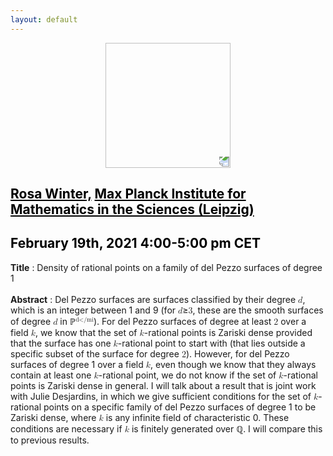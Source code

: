 ```yaml
---
layout: default
---
```


<p align="center">
  <img width="200" height="200" style="transform: rotate(0.5turn);" src="https://upload.wikimedia.org/wikipedia/commons/1/18/Rational_points_of_bounded_height_outside_the_27_lines_on_Clebsch%27s_diagonal_cubic_surface.png">
</p>

## <a href="https://personal-homepages.mis.mpg.de/winter/" style="color:black">Rosa Winter,</a> <a href="https://www.mis.mpg.de/" style="color:black">Max Planck Institute for Mathematics in the Sciences (Leipzig)</a>
## <c style="color:black">February 19th, 2021  4:00-5:00 pm CET</c>

<b>Title</b> : Density of rational points on a family of del Pezzo surfaces of degree 1
<br>
<br>
<b>Abstract</b> : Del Pezzo surfaces are surfaces classified by their degree <math><mi>d</mi></math>, which is an integer between 1 
and 9 (for <math><mi>d</mi></math>&ge;<math><mi>3</mi></math>, these are the smooth surfaces of degree <math><mi>d</mi></math> in &#x2119;<math><mover><mi></mi><mi>d</mi</mover></math>). For del Pezzo surfaces of degree at least <math><mi>2</mi></math> over a field <math><mi>k</mi></math>, we know that the set of <math><mi>k</mi></math>-rational points is Zariski dense provided that the surface has one <math><mi>k</mi></math>-rational point to start with (that lies outside a specific subset of the surface for degree <math><mi>2</mi></math>). However, for del Pezzo surfaces of degree 1 over a field <math><mi>k</mi></math>, even though we know that they always contain at least one <math><mi>k</mi></math>-rational point, we do not know if the set of <math><mi>k</mi></math>-rational points is Zariski dense in general. I will talk about a result that is joint work with Julie Desjardins, in which we give sufficient conditions for the set of <math><mi>k</mi></math>-rational points on a specific family of del Pezzo surfaces of degree 1 to be Zariski dense, where <math><mi>k</mi></math> is any infinite field of characteristic 0. These conditions are necessary if <math><mi>k</mi></math> is finitely generated over &#x211A;. I will compare this to previous results.
